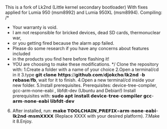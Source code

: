 This is a fork of Lk2nd (Little kernel secondary bootloader) With fixes applied for Lumia 950 (msm8992) and Lumia 950XL (msm8994).
Compiling:
/*
* Your warranty is void.
* I am not responsible for bricked devices, dead SD cards, thermonuclear war,
* or you getting fired because the alarm app failed.
* Please do some research if you have any concerns about features included
* in the products you find here before flashing it!
* YOU are choosing to make these modifications.
*/
Clone the repository with:
1.Create a folder with a name of your choice
2.Open a terminal/cd in it
3.type 𝗴𝗶𝘁 𝗰𝗹𝗼𝗻𝗲 𝗵𝘁𝘁𝗽𝘀://𝗴𝗶𝘁𝗵𝘂𝗯.𝗰𝗼𝗺/𝗱𝗷𝗼𝗸𝗰𝗵𝗼/𝗹𝗸𝟮𝗻𝗱 -𝗯 𝗿𝗲𝗯𝗮𝘀𝗲/𝗳𝗯, wait for it to finish.
4.Open a new terminal/cd inside your new folder.
5.Install prerequisites.
Prerequisites: device-tree-compiler, gcc-arm-none-eabi , libfdt-dev (Ubuntu and Debian!)
Install prerequisites with: 𝘀𝘂𝗱𝗼 𝗮𝗽𝘁 𝗶𝗻𝘀𝘁𝗮𝗹𝗹 𝗱𝗲𝘃𝗶𝗰𝗲-𝘁𝗿𝗲𝗲-𝗰𝗼𝗺𝗽𝗶𝗹𝗲𝗿 𝗴𝗰𝗰-𝗮𝗿𝗺-𝗻𝗼𝗻𝗲-𝗲𝗮𝗯𝗶 𝗹𝗶𝗯𝗳𝗱𝘁-𝗱𝗲𝘃
6. After installed, run: 𝗺𝗮𝗸𝗲 𝗧𝗢𝗢𝗟𝗖𝗛𝗔𝗜𝗡_𝗣𝗥𝗘𝗙𝗜𝗫=𝗮𝗿𝗺-𝗻𝗼𝗻𝗲-𝗲𝗮𝗯𝗶- 𝗹𝗸𝟮𝗻𝗱-𝗺𝘀𝗺𝗫𝗫𝗫𝗫
(Replace XXXX with your desired platform).
7.Make it
8.Enjoy.
